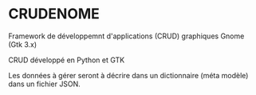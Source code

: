 # CRUDENOME

Framework de développemnt d'applications (CRUD) graphiques Gnome (Gtk 3.x)

CRUD développé en Python et GTK

Les données à gérer seront à décrire dans un dictionnaire (méta modèle)
dans un fichier JSON.